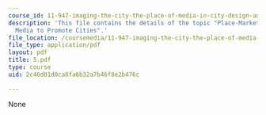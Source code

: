 ```yaml
---
course_id: 11-947-imaging-the-city-the-place-of-media-in-city-design-and-development-fall-1998
description: 'This file contains the details of the topic "Place-Marketing: Using
  Media to Promote Cities".'
file_location: /coursemedia/11-947-imaging-the-city-the-place-of-media-in-city-design-and-development-fall-1998/2c46d01d0ca8fa6b32a7b46f8e2b476c_5.pdf
file_type: application/pdf
layout: pdf
title: 5.pdf
type: course
uid: 2c46d01d0ca8fa6b32a7b46f8e2b476c

---
```

None